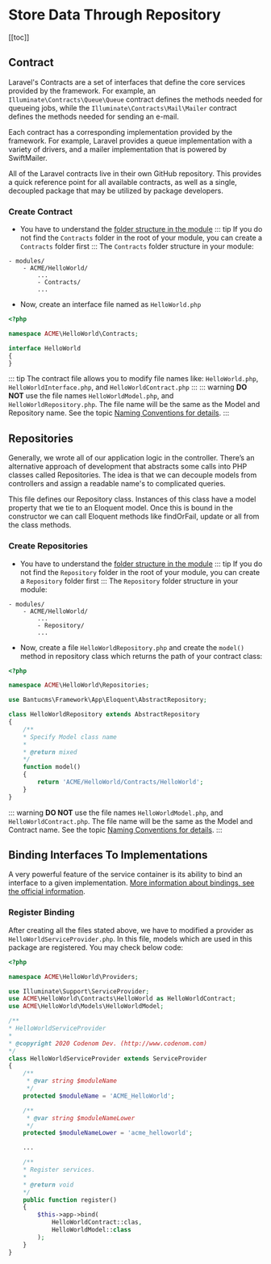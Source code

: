 # Store Data Through Repository
[[toc]]

## Contract
Laravel's Contracts are a set of interfaces that define the core services provided by the framework. For example, an `Illuminate\Contracts\Queue\Queue` contract defines the methods needed for queueing jobs, while the `Illuminate\Contracts\Mail\Mailer` contract defines the methods needed for sending an e-mail.

Each contract has a corresponding implementation provided by the framework. For example, Laravel provides a queue implementation with a variety of drivers, and a mailer implementation that is powered by SwiftMailer.

All of the Laravel contracts live in their own GitHub repository. This provides a quick reference point for all available contracts, as well as a single, decoupled package that may be utilized by package developers.

### Create Contract
- You have to understand the [folder structure in the module](../README.md#directory-structure)
::: tip
If you do not find the `Contracts` folder in the root of your module, you can create a `Contracts` folder first
:::
The `Contracts` folder structure in your module:
~~~directory-structure
- modules/
    - ACME/HelloWorld/
        ...
        - Contracts/
        ...
~~~
- Now, create an interface file named as `HelloWorld.php`
```php
<?php

namespace ACME\HelloWorld\Contracts;

interface HelloWorld
{
}
```
::: tip
The contract file allows you to modify file names like: `HelloWorld.php`, `HelloWorldInterface.php`, and `HelloWorldContract.php`
:::
::: warning
**DO NOT** use the file names `HelloWorldModel.php`, and `HelloWorldRepository.php`. The file name will be the same as the Model and Repository name. See the topic [Naming Conventions for details](../../coding-standards/php.md).
:::

## Repositories
Generally, we wrote all of our application logic in the controller. There’s an alternative approach of development that abstracts some calls into PHP classes called Repositories. The idea is that we can decouple models from controllers and assign a readable name's to complicated queries.

This file defines our Repository class. Instances of this class have a model property that we tie to an Eloquent model. Once this is bound in the constructor we can call Eloquent methods like findOrFail, update or all from the class methods.

### Create Repositories
- You have to understand the [folder structure in the module](../README.md#directory-structure)
::: tip
If you do not find the `Repository` folder in the root of your module, you can create a `Repository` folder first
:::
The `Repository` folder structure in your module:
~~~directory-structure
- modules/
    - ACME/HelloWorld/
        ...
        - Repository/
        ...
~~~
- Now, create a file `HelloWorldRepository.php` and create the `model()` method in repository class which returns the path of your contract class:
```php
<?php

namespace ACME\HelloWorld\Repositories;

use Bantucms\Framework\App\Eloquent\AbstractRepository;

class HelloWorldRepository extends AbstractRepository
{
    /**
    * Specify Model class name
    *
    * @return mixed
    */
    function model()
    {
        return 'ACME/HelloWorld/Contracts/HelloWorld';
    }
}
```
::: warning
**DO NOT** use the file names `HelloWorldModel.php`, and `HelloWorldContract.php`. The file name will be the same as the Model and Contract name. See the topic [Naming Conventions for details](../../coding-standards/php.md).
:::

## Binding Interfaces To Implementations
A very powerful feature of the service container is its ability to bind an interface to a given implementation. [More information about bindings, see the official information](https://laravel.com/docs/8.x/container#binding-interfaces-to-implementations).

### Register Binding
After creating all the files stated above, we have to modified a provider as `HelloWorldServiceProvider.php`. In this file, models which are used in this package are registered. You may check below code:

```php
<?php

namespace ACME\HelloWorld\Providers;

use Illuminate\Support\ServiceProvider;
use ACME\HelloWorld\Contracts\HelloWorld as HelloWorldContract;
use ACME\HelloWorld\Models\HelloWorldModel;

/**
* HelloWorldServiceProvider
*
* @copyright 2020 Codenom Dev. (http://www.codenom.com)
*/
class HelloWorldServiceProvider extends ServiceProvider
{
    /**
     * @var string $moduleName
     */
    protected $moduleName = 'ACME_HelloWorld';

    /**
     * @var string $moduleNameLower
     */
    protected $moduleNameLower = 'acme_helloworld';

    ...

    /**
    * Register services.
    *
    * @return void
    */
    public function register()
    {
        $this->app->bind(
            HelloWorldContract::clas,
            HelloWorldModel::class
        );
    }
}
```
